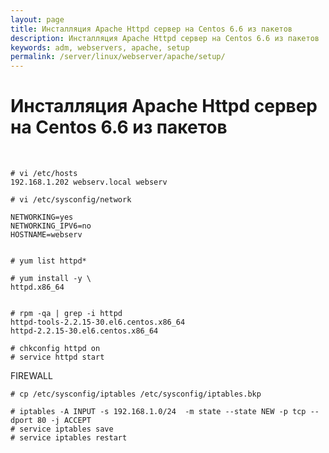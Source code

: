 ```yaml
---
layout: page
title: Инсталляция Apache Httpd сервер на Centos 6.6 из пакетов
description: Инсталляция Apache Httpd сервер на Centos 6.6 из пакетов
keywords: adm, webservers, apache, setup
permalink: /server/linux/webserver/apache/setup/
---
```


# Инсталляция Apache Httpd сервер на Centos 6.6 из пакетов

<br/>

    # vi /etc/hosts
    192.168.1.202 webserv.local webserv

    # vi /etc/sysconfig/network

    NETWORKING=yes
    NETWORKING_IPV6=no
    HOSTNAME=webserv


    # yum list httpd*

    # yum install -y \
    httpd.x86_64


    # rpm -qa | grep -i httpd
    httpd-tools-2.2.15-30.el6.centos.x86_64
    httpd-2.2.15-30.el6.centos.x86_64

    # chkconfig httpd on
    # service httpd start

FIREWALL

    # cp /etc/sysconfig/iptables /etc/sysconfig/iptables.bkp

    # iptables -A INPUT -s 192.168.1.0/24  -m state --state NEW -p tcp --dport 80 -j ACCEPT
    # service iptables save
    # service iptables restart
